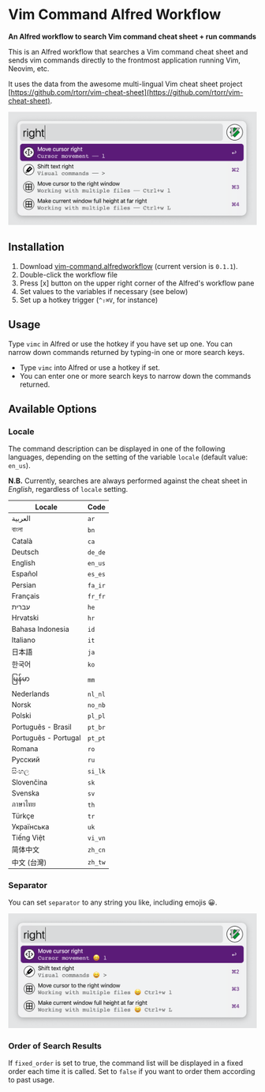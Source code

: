 # Vim Command Alfred Workflow

**An Alfred workflow to search Vim command cheat sheet + run commands**

This is an Alfred workflow that searches a Vim command cheat sheet and sends vim commands directly to the frontmost application running Vim, Neovim, etc.

It uses the data from the awesome multi-lingual Vim cheat sheet project [https://github.com/rtorr/vim-cheat-sheet](https://github.com/rtorr/vim-cheat-sheet).

<img src='https://github.com/yohasebe/vim-command-workflow/blob/main/source/img/screenshot-01.png?raw=true' width="700" />

## Installation

1. Download [vim-command.alfredworkflow](https://github.com/yohasebe/vim-command-workflow/raw/main/vim-command.alfredworkflow) (current version is `0.1.1`).
2. Double-click the workflow file
3. Press [x] button on the upper right corner of the Alfred's workflow pane
4. Set values to the variables if necessary (see below)
5. Set up a hotkey trigger (`^⇧⌘V`, for instance)

## Usage

Type `vimc` in Alfred or use the hotkey if you have set up one. You can narrow down commands returned by typing-in one or more search keys.

- Type `vimc` into Alfred or use a hotkey if set.
- You can enter one or more search keys to narrow down the commands returned.

## Available Options

### Locale

The command description can be displayed in one of the following languages, depending on the setting of the variable `locale` (default value: `en_us`).

**N.B.** Currently, searches are always performed against the cheat sheet in *English*, regardless of `locale` setting.

| Locale               | Code   |
| ---------            | ------ |
| العربية             | `ar`     |
| বাংলা                 | `bn`     |
| Català               | `ca`     |
| Deutsch              | `de_de`  |
| English              | `en_us`  |
| Español              | `es_es`  |
| Persian              | `fa_ir`  |
| Français             | `fr_fr`  |
| עברית           | `he`     |
| Hrvatski             | `hr`     |
| Bahasa Indonesia     | `id`     |
| Italiano             | `it`     |
| 日本語               | `ja`     |
| 한국어               | `ko`     |
| မြန်မာ                  | `mm`     |
| Nederlands           | `nl_nl`  |
| Norsk                | `no_nb`  |
| Polski               | `pl_pl`  |
| Português - Brasil   | `pt_br`  |
| Português - Portugal | `pt_pt`  |
| Romana               | `ro`     |
| Русский              | `ru`     |
| සිංහල                  | `si_lk`  |
| Slovenčina           | `sk`     |
| Svenska              | `sv`     |
| ภาษาไทย              | `th`     |
| Türkçe               | `tr`     |
| Українська           | `uk`     |
| Tiếng Việt           | `vi_vn`  |
| 简体中文             | `zh_cn`  |
| 中文 (台灣)          | `zh_tw`  |

### Separator

You can set `separator` to any string you like, including emojis 😀.

<img src='https://github.com/yohasebe/vim-command-workflow/blob/main/source/img/screenshot-02.png?raw=true' width="700" />

### Order of Search Results

If `fixed_order` is set to true, the command list will be displayed in a fixed order each time it is called. Set to `false` if you want to order them according to past usage.
